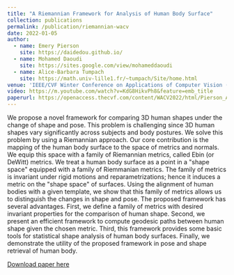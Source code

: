 ```yaml
---
title: "A Riemannian Framework for Analysis of Human Body Surface"
collection: publications
permalink: /publication/riemannian-wacv
date: 2022-01-05
author: 
  - name: Emery Pierson
    site: https://daidedou.github.io/
  - name: Mohamed Daoudi
    site: https://sites.google.com/view/mohameddaoudi
  - name: Alice-Barbara Tumpach 
    site: https://math.univ-lille1.fr/~tumpach/Site/home.html
venue: 'IEEE/CVF Winter Conference on Applications of Computer Vision (WACV)'
video: https://m.youtube.com/watch?v=KdG8HikvPh8&feature=emb_title
paperurl: https://openaccess.thecvf.com/content/WACV2022/html/Pierson_A_Riemannian_Framework_for_Analysis_of_Human_Body_Surface_WACV_2022_paper.html
---
```


We propose a novel framework for comparing 3D human shapes under the change of shape and pose. This problem is challenging since 3D human shapes vary significantly across subjects and body postures. We solve this problem by using a Riemannian approach. Our core contribution is the mapping of the human body surface to the space of metrics and normals. We equip this space with a family of Riemannian metrics, called Ebin (or DeWitt) metrics. We treat a human body surface as a point in a "shape space" equipped with a family of Riemmanian metrics. The family of metrics is invariant under rigid motions and reparametrizations; hence it induces a metric on the "shape space" of surfaces. Using the alignment of human bodies with a given template, we show that this family of metrics allows us to distinguish the changes in shape and pose. The proposed framework has several advantages. First, we define a family of metrics with desired invariant properties for the comparison of human shape. Second, we present an efficient framework to compute geodesic paths between human shape given the chosen metric. Third, this framework provides some basic tools for statistical shape analysis of human body surfaces. Finally, we demonstrate the utility of the proposed framework in pose and shape retrieval of human body. 

[Download paper here](https://openaccess.thecvf.com/content/WACV2022/html/Pierson_A_Riemannian_Framework_for_Analysis_of_Human_Body_Surface_WACV_2022_paper.html)
